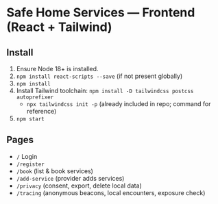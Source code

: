 # Safe Home Services — Frontend (React + Tailwind)

## Install
1. Ensure Node 18+ is installed.
2. `npm install react-scripts --save` (if not present globally)
3. `npm install`
4. Install Tailwind toolchain: `npm install -D tailwindcss postcss autoprefixer`
   - `npx tailwindcss init -p` (already included in repo; command for reference)
5. `npm start`

## Pages
- `/` Login
- `/register`
- `/book`  (list & book services)
- `/add-service` (provider adds services)
- `/privacy` (consent, export, delete local data)
- `/tracing` (anonymous beacons, local encounters, exposure check)
